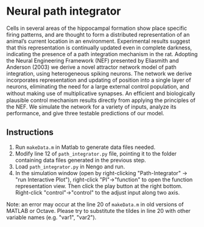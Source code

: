 Neural path integrator
======================

Cells in several areas of the hippocampal formation show place specific
firing patterns, and are thought to form a distributed representation
of an animal’s current location in an environment. Experimental
results suggest that this representation is continually updated even
in complete darkness, indicating the presence of a path integration
mechanism in the rat. Adopting the Neural Engineering Framework (NEF)
presented by Eliasmith and Anderson (2003) we derive a novel attractor
network model of path integration, using heterogeneous spiking
neurons. The network we derive incorporates representation and
updating of position into a single layer of neurons, eliminating the
need for a large external control population, and without making use
of multiplicative synapses. An efﬁcient and biologically plausible
control mechanism results directly from applying the principles of the
NEF. We simulate the network for a variety of inputs, analyze its
performance, and give three testable predictions of our model.

## Instructions

1. Run `makeData.m` in Matlab to generate data files needed.
2. Modify line 12 of `path_integrator.py` file, pointing it to the
   folder containing data files generated in the previous step.
3. Load `path_integrator.py` in Nengo and run.
4. In the simulation window (open by right-clicking "Path-Integrator"
   -> "run Interactive Plot"), right-click "PI"->"function" to open
   the function representation view. Then click the play button at the
   right bottom. Right-click "control"->"control" to the adjust input
   along two axis.

Note: an error may occur at the line 20 of `makeData.m` in old
versions of MATLAB or Octave. Please try to substitute the tildes in
line 20 with other variable names (e.g. "var1", "var2").
